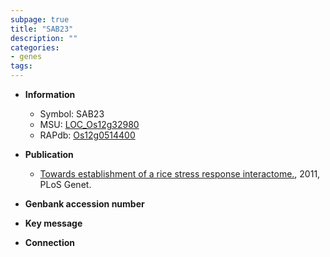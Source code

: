 ```yaml
---
subpage: true
title: "SAB23"
description: ""
categories:
- genes
tags: 
---
```


* **Information**  
    + Symbol: SAB23  
    + MSU: [LOC_Os12g32980](http://rice.plantbiology.msu.edu/cgi-bin/ORF_infopage.cgi?orf=LOC_Os12g32980)  
    + RAPdb: [Os12g0514400](http://rapdb.dna.affrc.go.jp/viewer/gbrowse_details/irgsp1?name=Os12g0514400)  

* **Publication**  
    + [Towards establishment of a rice stress response interactome.](http://www.ncbi.nlm.nih.gov/pubmed?term=Towards+establishment+of+a+rice+stress+response+interactome.%5BTitle%5D), 2011, PLoS Genet.

* **Genbank accession number**  

* **Key message**  

* **Connection**  



